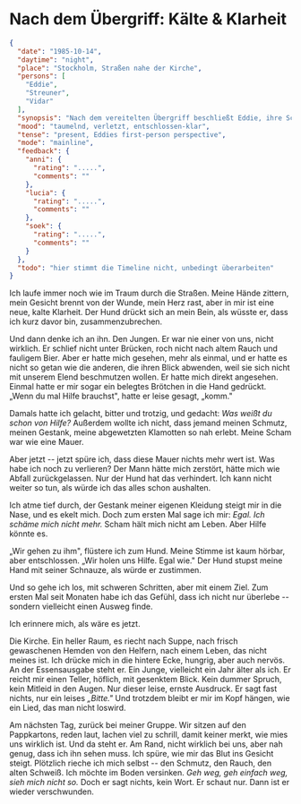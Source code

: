 # Nach dem Übergriff: Kälte & Klarheit

```json
{
  "date": "1985-10-14",
  "daytime": "night",
  "place": "Stockholm, Straßen nahe der Kirche",
  "persons": [
    "Eddie",
    "Streuner",
    "Vidar"
  ],
  "synopsis": "Nach dem vereitelten Übergriff beschließt Eddie, ihre Scham abzulegen und aktiv Hilfe zu suchen. Sie beobachtet Vidar.",
  "mood": "taumelnd, verletzt, entschlossen-klar",
  "tense": "present, Eddies first-person perspective",
  "mode": "mainline",
  "feedback": {
    "anni": {
      "rating": ".....",
      "comments": ""
    },
    "lucia": {
      "rating": ".....",
      "comments": ""
    },
    "soek": {
      "rating": ".....",
      "comments": ""
    }
  },
  "todo": "hier stimmt die Timeline nicht, unbedingt überarbeiten"
}
```

Ich laufe immer noch wie im Traum durch die Straßen. Meine Hände zittern, mein
Gesicht brennt von der Wunde, mein Herz rast, aber in mir ist eine neue, kalte
Klarheit. Der Hund drückt sich an mein Bein, als wüsste er, dass ich kurz davor
bin, zusammenzubrechen.

Und dann denke ich an ihn. Den Jungen. Er war nie einer von uns, nicht wirklich.
Er schlief nicht unter Brücken, roch nicht nach altem Rauch und fauligem Bier.
Aber er hatte mich gesehen, mehr als einmal, und er hatte es nicht so getan wie
die anderen, die ihren Blick abwenden, weil sie sich nicht mit unserem Elend
beschmutzen wollen. Er hatte mich direkt angesehen. Einmal hatte er mir sogar
ein belegtes Brötchen in die Hand gedrückt. „Wenn du mal Hilfe brauchst", hatte
er leise gesagt, „komm."

Damals hatte ich gelacht, bitter und trotzig, und gedacht: *Was weißt du schon
von Hilfe?* Außerdem wollte ich nicht, dass jemand meinen Schmutz, meinen
Gestank, meine abgewetzten Klamotten so nah erlebt. Meine Scham war wie eine
Mauer.

Aber jetzt -- jetzt spüre ich, dass diese Mauer nichts mehr wert ist. Was habe
ich noch zu verlieren? Der Mann hätte mich zerstört, hätte mich wie Abfall
zurückgelassen. Nur der Hund hat das verhindert. Ich kann nicht weiter so tun,
als würde ich das alles schon aushalten.

Ich atme tief durch, der Gestank meiner eigenen Kleidung steigt mir in die Nase,
und es ekelt mich. Doch zum ersten Mal sage ich mir: *Egal. Ich schäme mich
nicht mehr.* Scham hält mich nicht am Leben. Aber Hilfe könnte es.

„Wir gehen zu ihm", flüstere ich zum Hund. Meine Stimme ist kaum hörbar, aber
entschlossen. „Wir holen uns Hilfe. Egal wie." Der Hund stupst meine Hand mit
seiner Schnauze, als würde er zustimmen.

Und so gehe ich los, mit schweren Schritten, aber mit einem Ziel. Zum ersten Mal
seit Monaten habe ich das Gefühl, dass ich nicht nur überlebe -- sondern
vielleicht einen Ausweg finde.

Ich erinnere mich, als wäre es jetzt.

Die Kirche. Ein heller Raum, es riecht nach Suppe, nach frisch gewaschenen
Hemden von den Helfern, nach einem Leben, das nicht meines ist. Ich drücke mich
in die hintere Ecke, hungrig, aber auch nervös. An der Essensausgabe steht er.
Ein Junge, vielleicht ein Jahr älter als ich. Er reicht mir einen Teller,
höflich, mit gesenktem Blick. Kein dummer Spruch, kein Mitleid in den Augen. Nur
dieser leise, ernste Ausdruck. Er sagt fast nichts, nur ein leises *„Bitte."*
Und trotzdem bleibt er mir im Kopf hängen, wie ein Lied, das man nicht loswird.

Am nächsten Tag, zurück bei meiner Gruppe. Wir sitzen auf den Pappkartons, reden
laut, lachen viel zu schrill, damit keiner merkt, wie mies uns wirklich ist. Und
da steht er. Am Rand, nicht wirklich bei uns, aber nah genug, dass ich ihn sehen
muss. Ich spüre, wie mir das Blut ins Gesicht steigt. Plötzlich rieche ich mich
selbst -- den Schmutz, den Rauch, den alten Schweiß. Ich möchte im Boden
versinken. *Geh weg, geh einfach weg, sieh mich nicht so.* Doch er sagt nichts,
kein Wort. Er schaut nur. Dann ist er wieder verschwunden.
